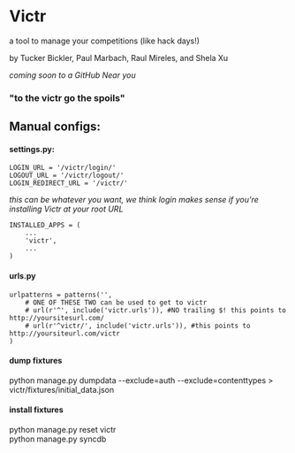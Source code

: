 # Victr #

a tool to manage your competitions (like hack days!)

by Tucker Bickler, Paul Marbach, Raul Mireles, and Shela Xu

_coming soon to a GitHub Near you_

### "to the victr go the spoils" ###

## Manual configs: ##

#### settings.py: ####
    LOGIN_URL = '/victr/login/'
    LOGOUT_URL = '/victr/logout/'
    LOGIN_REDIRECT_URL = '/victr/'
_this can be whatever you want, we think login makes sense if you're installing Victr at your root URL_

    INSTALLED_APPS = (
        ...
        'victr',
        ...
    )

#### urls.py ####

    urlpatterns = patterns('',
        # ONE OF THESE TWO can be used to get to victr
        # url(r'^', include('victr.urls')), #NO trailing $! this points to http://yoursitesurl.com/
        # url(r'^victr/', include('victr.urls')), #this points to http://yoursiteurl.com/victr
    )

#### dump fixtures ####
python manage.py dumpdata --exclude=auth --exclude=contenttypes > victr/fixtures/initial_data.json  

#### install fixtures ####
python manage.py reset victr  
python manage.py syncdb  
